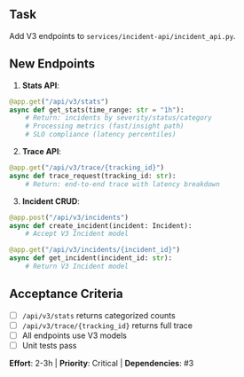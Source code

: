 ## Task
Add V3 endpoints to `services/incident-api/incident_api.py`.

## New Endpoints

1. **Stats API**:
```python
@app.get("/api/v3/stats")
async def get_stats(time_range: str = "1h"):
    # Return: incidents by severity/status/category
    # Processing metrics (fast/insight path)
    # SLO compliance (latency percentiles)
```

2. **Trace API**:
```python
@app.get("/api/v3/trace/{tracking_id}")
async def trace_request(tracking_id: str):
    # Return: end-to-end trace with latency breakdown
```

3. **Incident CRUD**:
```python
@app.post("/api/v3/incidents")
async def create_incident(incident: Incident):
    # Accept V3 Incident model

@app.get("/api/v3/incidents/{incident_id}")
async def get_incident(incident_id: str):
    # Return V3 Incident model
```

## Acceptance Criteria
- [ ] `/api/v3/stats` returns categorized counts
- [ ] `/api/v3/trace/{tracking_id}` returns full trace
- [ ] All endpoints use V3 models
- [ ] Unit tests pass

**Effort**: 2-3h | **Priority**: Critical | **Dependencies**: #3
